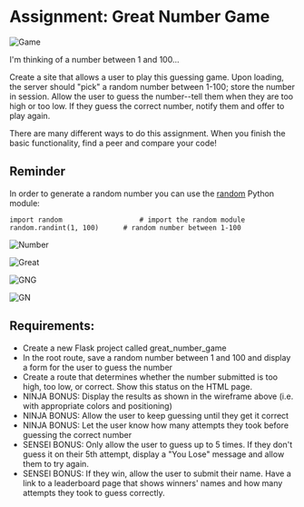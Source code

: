 # Assignment: Great Number Game

![Game](game.gif)

I'm thinking of a number between 1 and 100...

Create a site that allows a user to play this guessing game. Upon loading, the server should "pick" a random number between 1-100; store the number in session. Allow the user to guess the number--tell them when they are too high or too low. If they guess the correct number, notify them and offer to play again.

There are many different ways to do this assignment. When you finish the basic functionality, find a peer and compare your code!

## Reminder
In order to generate a random number you can use the [random](https://docs.python.org/3/library/random.html) Python module:
```
import random 	                # import the random module
random.randint(1, 100) 		# random number between 1-100
```
![Number](number.png)

![Great](great.png)

![GNG](gng.png)

![GN](gn.png)

## Requirements:
- Create a new Flask project called great_number_game
- In the root route, save a random number between 1 and 100 and display a form for the user to guess the number
- Create a route that determines whether the number submitted is too high, too low, or correct. Show this status on the HTML page.
- NINJA BONUS: Display the results as shown in the wireframe above (i.e. with appropriate colors and positioning)
- NINJA BONUS: Allow the user to keep guessing until they get it correct
- NINJA BONUS: Let the user know how many attempts they took before guessing the correct number
- SENSEI BONUS: Only allow the user to guess up to 5 times. If they don't guess it on their 5th attempt, display a "You Lose" message and allow them to try again.
- SENSEI BONUS: If they win, allow the user to submit their name. Have a link to a leaderboard page that shows winners' names and how many attempts they took to guess correctly.
